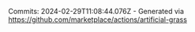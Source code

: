 Commits: 2024-02-29T11:08:44.076Z - Generated via https://github.com/marketplace/actions/artificial-grass
<br>
